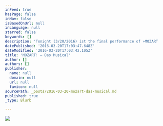```yaml
---
inFeed: true
hasPage: false
inNav: false
isBasedOnUrl: null
inLanguage: null
starred: false
keywords: []
description: 'Tonight (3/20/2016) ist the final performance of »MOZART! – Das Musical im Raimund Theater Wien«'
datePublished: '2016-03-20T17:03:47.648Z'
dateModified: '2016-03-20T17:03:42.105Z'
title: 'MOZART! – Das Musical'
author: []
authors: []
publisher:
  name: null
  domain: null
  url: null
  favicon: null
sourcePath: _posts/2016-03-20-mozart-das-musical.md
published: true
_type: Blurb

---
```

![](https://the-grid-user-content.s3-us-west-2.amazonaws.com/5e1b36e1-e820-481c-bffd-1fac1f6136bb.jpg)